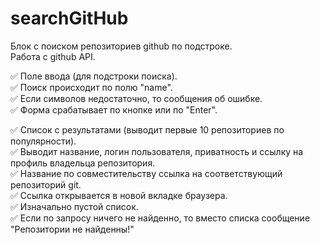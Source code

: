 # searchGitHub

Блок с поиском репозиториев github по подстроке.  
Работа с github API.  

:white_check_mark: Поле ввода (для подстроки поиска).  
:white_check_mark: Поиск происходит по полю "name".  
:white_check_mark: Если символов недостаточно, то сообщения об ошибке.  
:white_check_mark: Форма срабатывает по кнопке или по "Enter".  

:white_check_mark: Список с результатами (выводит первые 10 репозиториев по популярности).  
:white_check_mark: Выводит название, логин пользователя, приватность и ссылку на профиль владельца репозитория.  
:white_check_mark: Название по совместительству ссылка на соответствующий репозиторий git.  
:white_check_mark: Ссылка открывается в новой вкладке браузера.  
:white_check_mark: Изначально пустой список.  
:white_check_mark: Если по запросу ничего не найденно, то вместо списка сообщение "Репозитории не найденны!"  
